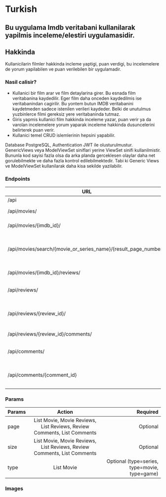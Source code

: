 # **Turkish**
## Bu uygulama Imdb veritabani kullanilarak yapilmis inceleme/elestiri uygulamasidir.

## Hakkinda
Kullanicilarin filmler hakkinda incleme yaptigi, puan verdigi, bu incelemelere de yorum yapilabilen ve puan verilebilen bir uygulamadir.

### Nasil calisir?
- Kullanici bir film arar ve film detaylarina girer. Bu esnada film veritabanina kaydedilir. Eger film daha onceden kaydedilmis ise veritabanindan cagirilir. Bu yontem butun IMDB veritabanini kaydetmeden sadece istenilen verileri kaydeder. Belki de unutulmus yuzbinlerce filmi gereksiz yere veritabaninda tutmaz. 
- Giris yapmis kullanici film hakkinda inceleme yazar, puan verir ya da varolan incelemelere yorum yaparak inceleme hakkinda dusuncelerini belirterek puan verir.
- Kullanici temel CRUD islemlerinin hepsini yapabilir.

Database PostgreSQL, Authentication JWT ile olusturulmustur. GenericViews veya ModelViewSet siniflari yerine ViewSet sinifi kullanilmistir. Bununla kod sayisi fazla olsa da arka planda gerceklesen olaylar daha net gorulebilmekte ve daha fazla kontrol edilebilmektedir. Tabi ki Generic Views ve ModelViewSet kullanilarak daha kisa sekilde yazilabilir.

### Endpoints

| URL           | Methods           | Action  |
| ------------- |:-------------:| -----:|
| /api      | GET | Root |
| /api/movies/      | GET      |   List Movies |
| /api/movies/{imdb_id}/ | GET      |    Movie Details  |
| /api/movies/search/{movie_or_series_name}/{result_page_number}/ | GET      |    Search IMDB data (page number optional)  |
| /api/movies/{imdb_id}/reviews/ | GET      |    Movie Reviews  |
| /api/reviews/ | GET-POST      |    List and Create Review  |
| /api/reviews/{review_id}/ | GET-PUT-PATCH-DELETE      |    Review Details, Update or Delete  |
| /api/reviews/{review_id}/comments/ | GET      |    Review Comments  |
| /api/comments/ | GET-POST      |    List and Create Comments  |
| /api/comments/{comment_id} | GET-PUT-PATCH-DELETE      |    Comment Details, Update or Delete  |

### Params

| Params        | Action           | Required  |
| ------------- |:-------------:| -----:|
| page      | List Movie, Movie Reviews, List Reviews, Review Comments, List Comments | Optional |
| size      | List Movie, Movie Reviews, List Reviews, Review Comments, List Comments      |   Optional |
| type | List Movie      |    Optional (type=series, type=movie, type=game) |

### Images

